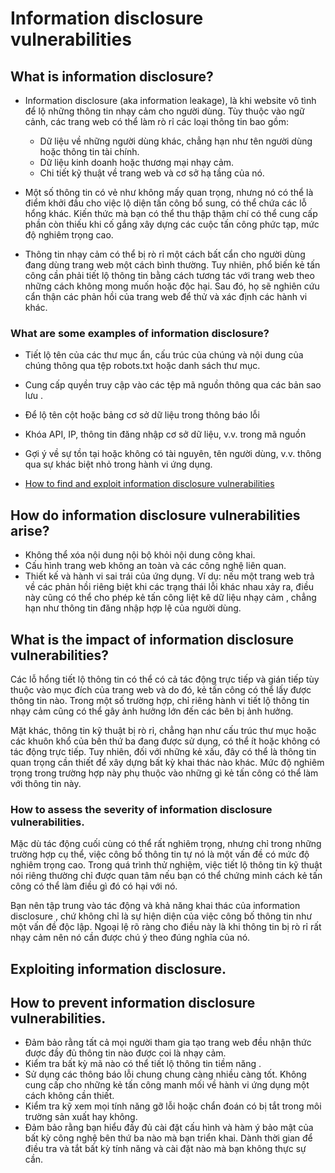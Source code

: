 # Information disclosure vulnerabilities

## What is information disclosure?

- Information disclosure (aka information leakage), là khi website vô tình để lộ những thông tin nhạy cảm cho người dùng. Tùy thuộc vào ngữ cảnh, các trang web có thể làm rò rỉ các loại thông tin  bao gồm:
	+ Dữ liệu về những người dùng khác, chẳng hạn như tên người dùng hoặc thông tin tài chính.
	+ Dữ liệu kinh doanh hoặc thương mại nhạy cảm.
	+ Chi tiết kỹ thuật về trang web và cơ sở hạ tầng của nó.

-  Một số thông tin có vẻ như không mấy quan trọng, nhưng nó có thể là điểm khởi đầu cho việc lộ diện tấn công bổ sung, có thể chứa các lỗ hổng khác. Kiến thức mà bạn có thể thu thập thậm chí có thể cung cấp phần còn thiếu khi cố gắng xây dựng các cuộc tấn công phức tạp, mức độ nghiêm trọng cao.

- Thông tin nhạy cảm có thể bị rò rỉ một cách bất cẩn cho người dùng đang dùng trang web một cách bình thường. Tuy nhiên, phổ biến kẻ tấn công cần phải tiết lộ thông tin bằng cách tương tác với trang web theo những cách không mong muốn hoặc độc hại. Sau đó, họ sẽ nghiên cứu cẩn thận các phản hồi của trang web để thử và xác định các hành vi khác.

### What are some examples of information disclosure?

- Tiết lộ tên của các thư mục ẩn, cấu trúc của chúng và nội dung của chúng thông qua tệp robots.txt hoặc danh sách thư mục.
- Cung cấp quyền truy cập vào các tệp mã nguồn thông qua các bản sao lưu .
- Để lộ tên cột hoặc bảng cơ sở dữ liệu trong thông báo lỗi
- Khóa API, IP, thông tin đăng nhập cơ sở dữ liệu, v.v. trong mã nguồn
- Gợi ý về sự tồn tại hoặc không có tài nguyên, tên người dùng, v.v. thông qua sự khác biệt nhỏ trong hành vi ứng dụng.

- [How to find and exploit information disclosure vulnerabilities](find.md)

## How do information disclosure vulnerabilities arise?

- Không thể xóa nội dung nội bộ khỏi nội dung công khai.
- Cấu hình trang web không an toàn và các công nghệ liên quan.
- Thiết kế và hành vi sai trái của ứng dụng. Ví dụ: nếu một trang web trả về các phản hồi riêng biệt khi các trạng thái lỗi khác nhau xảy ra, điều này cũng có thể cho phép kẻ tấn công liệt kê dữ liệu nhạy cảm , chẳng hạn như thông tin đăng nhập hợp lệ của người dùng.

## What is the impact of information disclosure vulnerabilities?

Các lỗ hổng tiết lộ thông tin có thể có cả tác động trực tiếp và gián tiếp tùy thuộc vào mục đích của trang web và do đó, kẻ tấn công có thể lấy được thông tin nào. Trong một số trường hợp, chỉ riêng hành vi tiết lộ thông tin nhạy cảm cũng có thể gây ảnh hưởng lớn đến các bên bị ảnh hưởng.

Mặt khác, thông tin kỹ thuật bị rò rỉ, chẳng hạn như cấu trúc thư mục hoặc các khuôn khổ của bên thứ ba đang được sử dụng, có thể ít hoặc không có tác động trực tiếp. Tuy nhiên, đối với những kẻ xấu, đây có thể là thông tin quan trọng cần thiết để xây dựng bất kỳ khai thác nào khác. Mức độ nghiêm trọng trong trường hợp này phụ thuộc vào những gì kẻ tấn công có thể làm với thông tin này.

### How to assess the severity of information disclosure vulnerabilities.

Mặc dù tác động cuối cùng có thể rất nghiêm trọng, nhưng chỉ trong những trường hợp cụ thể, việc công bố thông tin tự nó là một vấn đề có mức độ nghiêm trọng cao. Trong quá trình thử nghiệm, việc tiết lộ thông tin kỹ thuật nói riêng thường chỉ được quan tâm nếu bạn có thể chứng minh cách kẻ tấn công có thể làm điều gì đó có hại với nó.

Bạn nên tập trung vào tác động và khả năng khai thác của information disclosure , chứ không chỉ là sự hiện diện của việc công bố thông tin như một vấn đề độc lập. Ngoại lệ rõ ràng cho điều này là khi thông tin bị rò rỉ rất nhạy cảm nên nó cần được chú ý theo đúng nghĩa của nó.

## Exploiting information disclosure.

## How to prevent information disclosure vulnerabilities.

- Đảm bảo rằng tất cả mọi người tham gia tạo trang web đều nhận thức được đầy đủ thông tin nào được coi là nhạy cảm. 
- Kiểm tra bất kỳ mã nào có thể tiết lộ thông tin tiềm năng .
- Sử dụng các thông báo lỗi chung chung càng nhiều càng tốt. Không cung cấp cho những kẻ tấn công manh mối về hành vi ứng dụng một cách không cần thiết.
- Kiểm tra kỹ xem mọi tính năng gỡ lỗi hoặc chẩn đoán có bị tắt trong môi trường sản xuất hay không.
- Đảm bảo rằng bạn hiểu đầy đủ cài đặt cấu hình và hàm ý bảo mật của bất kỳ công nghệ bên thứ ba nào mà bạn triển khai. Dành thời gian để điều tra và tắt bất kỳ tính năng và cài đặt nào mà bạn không thực sự cần.
